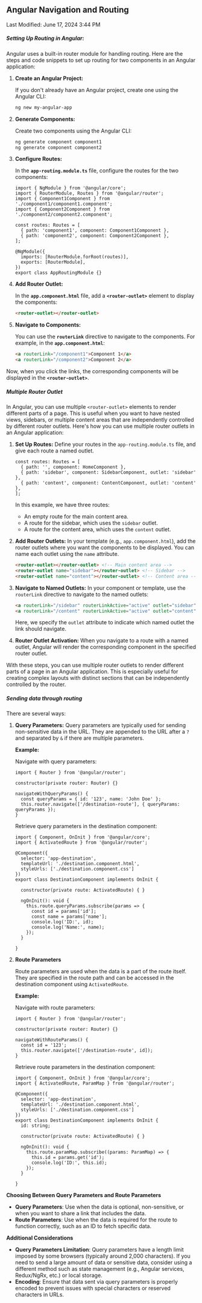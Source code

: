 ## Angular Navigation and Routing

Last Modified: June 17, 2024 3:44 PM

##### **Setting Up Routing in Angular:**

Angular uses a built-in router module for handling routing. Here are the steps and code snippets to set up routing for two components in an Angular application:

1. **Create an Angular Project:**
    
    If you don't already have an Angular project, create one using the Angular CLI:
    
    ```bash
    ng new my-angular-app
    ```
    
2. **Generate Components:**
    
    Create two components using the Angular CLI:
    
    ```bash
    ng generate component component1
    ng generate component component2
    ```
    
3. **Configure Routes:**
    
    In the **`app-routing.module.ts`** file, configure the routes for the two components:
    
    ```tsx
    import { NgModule } from '@angular/core';
    import { RouterModule, Routes } from '@angular/router';
    import { Component1Component } from './component1/component1.component';
    import { Component2Component } from './component2/component2.component';
    
    const routes: Routes = [
      { path: 'component1', component: Component1Component },
      { path: 'component2', component: Component2Component },
    ];
    
    @NgModule({
      imports: [RouterModule.forRoot(routes)],
      exports: [RouterModule],
    })
    export class AppRoutingModule {}
    ```
    
4. **Add Router Outlet:**
    
    In the **`app.component.html`** file, add a **`<router-outlet>`** element to display the components:
    
    ```html
    <router-outlet></router-outlet>
    ```
    
5. **Navigate to Components:**
    
    You can use the **`routerLink`** directive to navigate to the components. For example, in the **`app.component.html`**:
    
    ```html
    <a routerLink="/component1">Component 1</a>
    <a routerLink="/component2">Component 2</a>
    ```
    

Now, when you click the links, the corresponding components will be displayed in the **`<router-outlet>`**.

##### **Multiple Router Outlet**

In Angular, you can use multiple `<router-outlet>` elements to render different parts of a page. This is useful when you want to have nested views, sidebars, or multiple content areas that are independently controlled by different router outlets. Here's how you can use multiple router outlets in an Angular application:

1. **Set Up Routes:**
Define your routes in the `app-routing.module.ts` file, and give each route a named outlet.
    
    ```tsx
    const routes: Routes = [
      { path: '', component: HomeComponent },
      { path: 'sidebar', component: SidebarComponent, outlet: 'sidebar' },
      { path: 'content', component: ContentComponent, outlet: 'content' },
    ];
    
    ```
    
    In this example, we have three routes:
    
    - An empty route for the main content area.
    - A route for the sidebar, which uses the `sidebar` outlet.
    - A route for the content area, which uses the `content` outlet.
2. **Add Router Outlets:**
In your template (e.g., `app.component.html`), add the router outlets where you want the components to be displayed. You can name each outlet using the `name` attribute.
    
    ```html
    <router-outlet></router-outlet> <!-- Main content area -->
    <router-outlet name="sidebar"></router-outlet> <!-- Sidebar -->
    <router-outlet name="content"></router-outlet> <!-- Content area -->
    
    ```
    
3. **Navigate to Named Outlets:**
In your component or template, use the `routerLink` directive to navigate to the named outlets:
    
    ```html
    <a routerLink="/sidebar" routerLinkActive="active" outlet="sidebar">Show Sidebar</a>
    <a routerLink="/content" routerLinkActive="active" outlet="content">Show Content</a>
    
    ```
    
    Here, we specify the `outlet` attribute to indicate which named outlet the link should navigate.
    
4. **Router Outlet Activation:**
When you navigate to a route with a named outlet, Angular will render the corresponding component in the specified router outlet.

With these steps, you can use multiple router outlets to render different parts of a page in an Angular application. This is especially useful for creating complex layouts with distinct sections that can be independently controlled by the router.

##### **Sending data through routing**

There are several ways:

1. **Query Parameters:**
  Query parameters are typically used for sending non-sensitive data in the URL. They are appended to the URL after a `?` and separated by `&` if there are multiple parameters.

    **Example:**

    Navigate with query parameters:

    ```tsx
    import { Router } from '@angular/router';

    constructor(private router: Router) {}

    navigateWithQueryParams() {
      const queryParams = { id: '123', name: 'John Doe' };
      this.router.navigate(['/destination-route'], { queryParams: queryParams });
    }

    ```

    Retrieve query parameters in the destination component:

    ```tsx
    import { Component, OnInit } from '@angular/core';
    import { ActivatedRoute } from '@angular/router';

    @Component({
      selector: 'app-destination',
      templateUrl: './destination.component.html',
      styleUrls: ['./destination.component.css']
    })
    export class DestinationComponent implements OnInit {

      constructor(private route: ActivatedRoute) { }

      ngOnInit(): void {
        this.route.queryParams.subscribe(params => {
          const id = params['id'];
          const name = params['name'];
          console.log('ID:', id);
          console.log('Name:', name);
        });
      }

    }

    ```

2. **Route Parameters**

    Route parameters are used when the data is a part of the route itself. They are specified in the route path and can be accessed in the destination component using `ActivatedRoute`.

    **Example:**

    Navigate with route parameters:

    ```tsx
    import { Router } from '@angular/router';

    constructor(private router: Router) {}

    navigateWithRouteParams() {
      const id = '123';
      this.router.navigate(['/destination-route', id]);
    }

    ```

    Retrieve route parameters in the destination component:

    ```tsx
    import { Component, OnInit } from '@angular/core';
    import { ActivatedRoute, ParamMap } from '@angular/router';

    @Component({
      selector: 'app-destination',
      templateUrl: './destination.component.html',
      styleUrls: ['./destination.component.css']
    })
    export class DestinationComponent implements OnInit {
      id: string;

      constructor(private route: ActivatedRoute) { }

      ngOnInit(): void {
        this.route.paramMap.subscribe((params: ParamMap) => {
          this.id = params.get('id');
          console.log('ID:', this.id);
        });
      }

    }

    ```

**Choosing Between Query Parameters and Route Parameters**

- **Query Parameters**: Use when the data is optional, non-sensitive, or when you want to share a link that includes the data.
- **Route Parameters**: Use when the data is required for the route to function correctly, such as an ID to fetch specific data.

**Additional Considerations**

- **Query Parameters Limitation**: Query parameters have a length limit imposed by some browsers (typically around 2,000 characters). If you need to send a large amount of data or sensitive data, consider using a different method such as state management (e.g., Angular services, Redux/NgRx, etc.) or local storage.
- **Encoding**: Ensure that data sent via query parameters is properly encoded to prevent issues with special characters or reserved characters in URLs.
